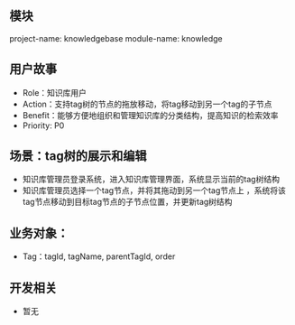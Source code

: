 ## 模块
project-name: knowledgebase
module-name: knowledge

## 用户故事
- Role：知识库用户
- Action：支持tag树的节点的拖放移动，将tag移动到另一个tag的子节点
- Benefit：能够方便地组织和管理知识库的分类结构，提高知识的检索效率
- Priority: P0

## 场景：tag树的展示和编辑
- 知识库管理员登录系统，进入知识库管理界面，系统显示当前的tag树结构
- 知识库管理员选择一个tag节点，并将其拖动到另一个tag节点上 ，系统将该tag节点移动到目标tag节点的子节点位置，并更新tag树结构

## 业务对象：
- Tag：tagId, tagName, parentTagId, order

## 开发相关
- 暂无
